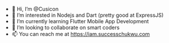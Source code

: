 - 👋 Hi, I’m @Cusicon
- 👀 I’m interested in Nodejs and Dart (pretty good at ExpressJS)
- 🌱 I’m currently learning Flutter Mobile App Development
- 💞️ I’m looking to collaborate on smart coders
- 📫 You can reach me at https://iam.successchukwu.com

<!---
Cusicon/Cusicon is a ✨ special ✨ repository because its `README.md` (this file) appears on your GitHub profile.
You can click the Preview link to take a look at your changes.
--->
